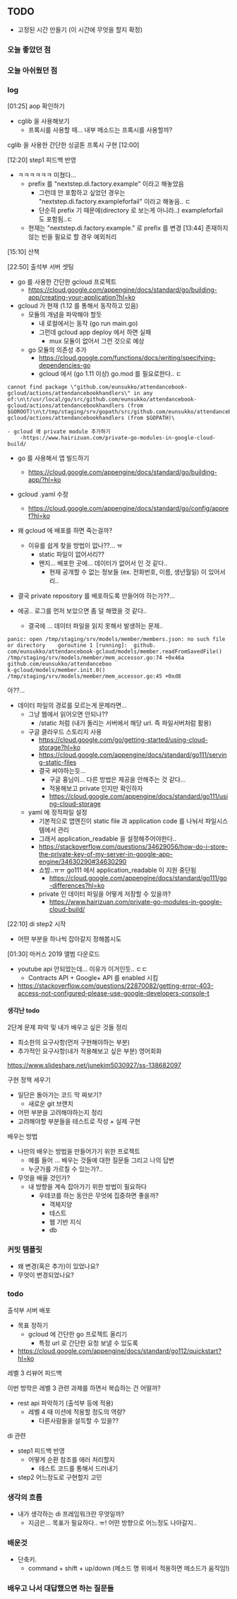 ## TODO
- 고정된 시간 만들기 (이 시간에 무엇을 할지 확정)


    
### 오늘 좋았던 점


### 오늘 아쉬웠던 점


### log
[01:25] aop 확인하기
- cglib 을 사용해보기
    - 프록시를 사용할 때... 내부 메소드는 프록시를 사용할까?

cglib 을 사용한 간단한 싱글톤 프록시 구현
[12:00]

[12:20] step1 피드백 반영
- ㅋㅋㅋㅋㅋㅋ 미쳤다...
    - prefix 를 "nextstep.di.factory.example" 이라고 해놓았음
        - 그런데 안 포함하고 싶었던 경우는 "nextstep.di.factory.exampleforfail" 이라고 해놓음.. ㄷ
        - 단순히 prefix 기 때문에(directory 로 보는게 아니라..) exampleforfail 도 포함됨..ㄷ
    - 현재는 "nextstep.di.factory.example." 로 prefix 를 변경
[13:44] 존재하지 않는 빈을 필요로 할 경우 예외처리

[15:10] 산책

[22:50] 출석부 서버 셋팅
- go 를 사용한 간단한 gcloud 프로젝트
    - https://cloud.google.com/appengine/docs/standard/go/building-app/creating-your-application?hl=ko
- gcloud 가 현재 (1.12 를 통해서 동작하고 있음)
    - 모듈의 개념을 파악해야 할듯
        - 내 로컬에서는 동작 (go run main.go)
        - 그런데 gcloud app deploy 에서 하면 실패
            - mux 모듈이 없어서 그런 것으로 예상
    - go 모듈의 의존성 추가
        - https://cloud.google.com/functions/docs/writing/specifying-dependencies-go
        - gcloud 에서 (go 1.11 이상) go.mod 를 필요로한다.. ㄷ
```
cannot find package \"github.com/eunsukko/attendancebook-gcloud/actions/attendancebookhandlers\" in any of:\n\t/usr/local/go/src/github.com/eunsukko/attendancebook-gcloud/actions/attendancebookhandlers (from $GOROOT)\n\t/tmp/staging/srv/gopath/src/github.com/eunsukko/attendancebook-gcloud/actions/attendancebookhandlers (from $GOPATH)\
```

    - gcloud 에 private module 추가하기
        -https://www.hairizuan.com/private-go-modules-in-google-cloud-build/
- go 를 사용해서 앱 빌드하기
    - https://cloud.google.com/appengine/docs/standard/go/building-app/?hl=ko
- gcloud .yaml 수정
    - https://cloud.google.com/appengine/docs/standard/go/config/appref?hl=ko

- 왜 gcloud 에 배포를 하면 죽는걸까?
    - 이유를 쉽게 찾을 방법이 없나??... ㅠ
        - static 파일이 없어서리??
        - 왠지... 배포한 곳에... 데이터가 없어서 인 것 같다..
            - 현재 공개할 수 없는 정보들 (ex. 전화번호, 이름, 생년월일) 이 있어서리..
- 결국 private repository 를 배포하도록 만들어야 하는가??...

- 에공.. 로그를 먼저 보았으면 좀 덜 해맸을 것 같다..
    - 결국에 ... 데이터 파일을 읽지 못해서 발생하는 문제..
```
panic: open /tmp/staging/srv/models/member/members.json: no such file or directory    goroutine 1 [running]:  github.
com/eunsukko/attendancebook-gcloud/models/member.readFromSavedFile()    /tmp/staging/srv/models/member/mem_accessor.go:74 +0x46a  github.com/eunsukko/attendanceboo
k-gcloud/models/member.init.0()         /tmp/staging/srv/models/member/mem_accessor.go:45 +0xd8
```

아??...
- 데이터 파일의 경로를 모르는게 문제라면...
    - 그냥 웹에서 읽어오면 안되나??
        - /static 처럼 (내가 돌리는 서버에서 해당 url. 즉 파일서버처럼 활용)
    - 구글 클라우드 스토리지 사용
        - https://cloud.google.com/go/getting-started/using-cloud-storage?hl=ko
        - https://cloud.google.com/appengine/docs/standard/go111/serving-static-files
        - 결국 써야하는듯...
            - 구글 횽님이... 다른 방법은 제공을 안해주는 것 같다...
            - 적용해보고 private 인지만 확인하자
            - https://cloud.google.com/appengine/docs/standard/go111/using-cloud-storage
    - yaml 에 정적파일 설정
        - 기본적으로 앱엔진이 static file 과 application code 를 나눠서 파일시스템에서 관리
        - 그래서 application_readable 을 설정해주어야한다..
        - https://stackoverflow.com/questions/34629056/how-do-i-store-the-private-key-of-my-server-in-google-app-engine/34630290#34630290
        - 쇼밤..ㅠㅠ go111 에서 application_readable 이 지원 중단됨
            - https://cloud.google.com/appengine/docs/standard/go111/go-differences?hl=ko
        - private 인 데이터 파일을 어떻게 저장할 수 있을까?
            - https://www.hairizuan.com/private-go-modules-in-google-cloud-build/

[22:10] di step2 시작
- 어떤 부분을 하나씩 잡아갈지 정해봅시도

[01:30]
마커스 2019 앨범 다운로드
- youtube api 안되었는데... 이유가 이거인듯.. ㄷㄷ
    - Contracts API + Google+ API 를 enabled 시킴
- https://stackoverflow.com/questions/22870082/getting-error-403-access-not-configured-please-use-google-developers-console-t


#### 생각난 todo
2단계 문제 파악 및 내가 배우고 싶은 것들 정리
- 최소한의 요구사항(먼저 구현해야하는 부분)
- 추가적인 요구사항(내가 적용해보고 싶은 부분)
영어회화

https://www.slideshare.net/junekim5030927/ss-138682097

구현 정책 세우기
- 일단은 돌아가는 코드 막 짜보기?
    - 새로운 git 브랜치
- 어떤 부분을 고려해야하는지 정리
- 고려해야할 부분들을 테스트로 작성 + 실제 구현

배우는 방법
- 나만의 배우는 방법을 만들어가기 위한 프로젝트
    - 예를 들어 ... 배우는 것들에 대한 질문들 그리고 나의 답변
    - 누군가를 가르칠 수 있는가?..
- 무엇을 배울 것인가?
    - 내 방향을 계속 잡아가기 위한 방법이 필요하다
        - 우테코를 하는 동안은 무엇에 집중하면 좋을까?
            - 객체지양 
            - 테스트
            - 웹 기반 지식
            - db 

### 커밋 템플릿
- 왜 변경(혹은 추가)이 있었나요?
- 무엇이 변경되었나요?


### todo

출석부 서버 배포
- 목표 정하기
    - gcloud 에 간단한 go 프로젝트 올리기
        - 특정 url 로 간단한 요청 보낼 수 있도록
- https://cloud.google.com/appengine/docs/standard/go112/quickstart?hl=ko

레벨 3 리뷰어 피드백

이번 방학은 레벨 3 관련 과제를 하면서 복습하는 건 어떨까?
- rest api 파악하기 (출석부 등에 적용)
    - 레벨 4 때 미션에 적용할 정도의 역량?
        - 다른사람들을 설득할 수 있을??

di 관련
- step1 피드백 반영
    - 어떻게 순환 참조를 애러 처리할지
        - 테스트 코드를 통해서 드러내기
- step2 어느정도로 구현할지 고민

### 생각의 흐름
- 내가 생각하는 di 프레임워크란 무엇일까?
    - 지금은... 목표가 필요하다.. ㅠ! 어떤 방향으로 어느정도 나아갈지..


### 배운것
- 단축키.
    - command + shift + up/down (메소드 명 위에서 적용하면 메소드가 움직임!)


### 배우고 나서 대답했으면 하는 질문들